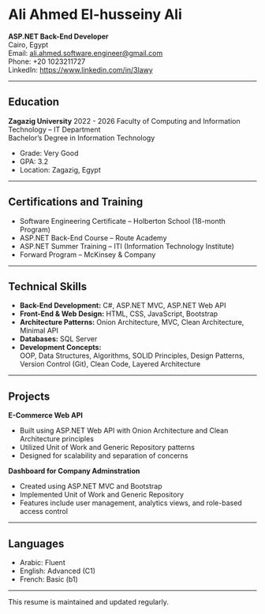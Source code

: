 # Ali Ahmed El-husseiny Ali 

**ASP.NET Back-End Developer**  
Cairo, Egypt  
Email: ali.ahmed.software.engineer@gmail.com  
Phone: +20 1023211727  
LinkedIn: https://www.linkedin.com/in/3lawy

---

## Education

**Zagazig University**     2022 - 2026
Faculty of Computing and Information Technology – IT Department  
Bachelor’s Degree in Information Technology  
- Grade: Very Good  
- GPA: 3.2  
- Location: Zagazig, Egypt  


---

## Certifications and Training

- Software Engineering Certificate – Holberton School (18-month Program)  
- ASP.NET Back-End Course – Route Academy  
- ASP.NET Summer Training – ITI (Information Technology Institute)  
- Forward Program – McKinsey & Company  

---

## Technical Skills

- **Back-End Development:** C#, ASP.NET MVC, ASP.NET Web API  
- **Front-End & Web Design:** HTML, CSS, JavaScript, Bootstrap  
- **Architecture Patterns:** Onion Architecture, MVC, Clean Architecture, Minimal API  
- **Databases:** SQL Server  
- **Development Concepts:**  
  OOP, Data Structures, Algorithms, SOLID Principles, Design Patterns, Version Control (Git), Clean Code, Layered Architecture  

---

## Projects

**E-Commerce Web API**  
- Built using ASP.NET Web API with Onion Architecture and Clean Architecture principles  
- Utilized Unit of Work and Generic Repository patterns  
- Designed for scalability and separation of concerns  

**Dashboard for Company Adminstration**  
- Created using ASP.NET MVC and Bootstrap  
- Implemented Unit of Work and Generic Repository  
- Features include user management, analytics views, and role-based access control  

---

## Languages

- Arabic: Fluent  
- English: Advanced (C1)  
- French: Basic (b1) 

---

This resume is maintained and updated regularly.
